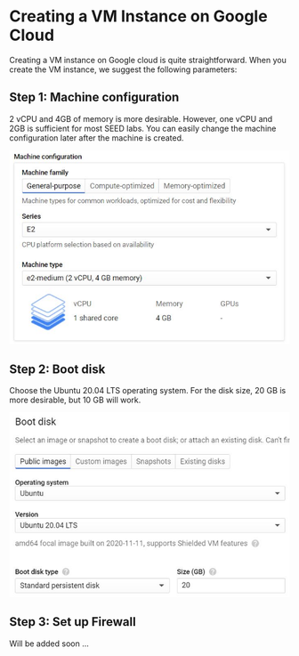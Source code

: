 # Creating a VM Instance on Google Cloud


Creating a VM instance on Google cloud is quite straightforward.
When you create the VM instance, we suggest the following parameters:

## Step 1: Machine configuration 

2 vCPU and 4GB of memory is more desirable. However, 
one vCPU and 2GB is sufficient for most SEED labs. You can
easily change the machine configuration later after the machine
is created. 

![machine configuration](./Figs/gcp_machine_config.jpg)


## Step 2: Boot disk 

Choose the Ubuntu 20.04 LTS operating system.
For the disk size, 20 GB is more desirable, but 10 GB will work.

![machine configuration](./Figs/gcp_boot_disk.jpg)


## Step 3: Set up Firewall

Will be added soon ...
